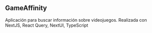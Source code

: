 ## GameAffinity

Aplicación para buscar información sobre videojuegos. Realizada con NextJS, React Query, NextUI, TypeScript
